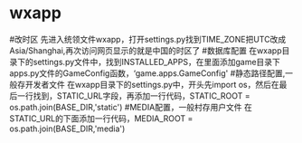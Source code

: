 # wxapp















#改时区
先进入统领文件wxapp，打开settings.py找到TIME_ZONE把UTC改成Asia/Shanghai,再次访问网页显示的就是中国的时区了
#数据库配置
在wxapp目录下的settings.py文件中，找到INSTALLED_APPS，在里面添加game目录下apps.py文件的GameConfig函数，‘game.apps.GameConfig'
#静态路径配置,一般存开发者文件
在wxapp目录下的settings.py中，开头先import os，然后在最后一行找到，STATIC_URL字段，再添加一行代码，STATIC_ROOT = os.path.join(BASE_DIR,'static')
#MEDIA配置，一般村存用户文件
在STATIC_URL的下面添加一行代码，MEDIA_ROOT = os.path.join(BASE_DIR,'media')
